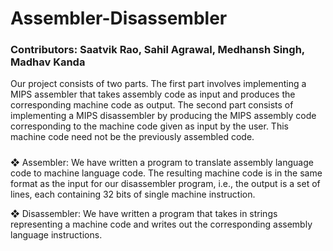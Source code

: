 # Assembler-Disassembler

### Contributors: Saatvik Rao, Sahil Agrawal, Medhansh Singh, Madhav Kanda 

Our project consists of two parts. The first part involves implementing a MIPS assembler that takes assembly code as input and produces the corresponding machine code as output. The second part consists of implementing a MIPS disassembler by producing the MIPS assembly code corresponding to the machine code given as input by the user. This machine code need not be the previously assembled code.
#####
❖ Assembler: We have written a program to translate assembly language code to machine language code. The resulting machine code is in the same format as the input for our disassembler program, i.e., the output is a set of lines, each containing 32 bits of single machine instruction. 

❖ Disassembler: We have written a program that takes in strings representing a machine code and writes out the corresponding assembly language instructions. 
